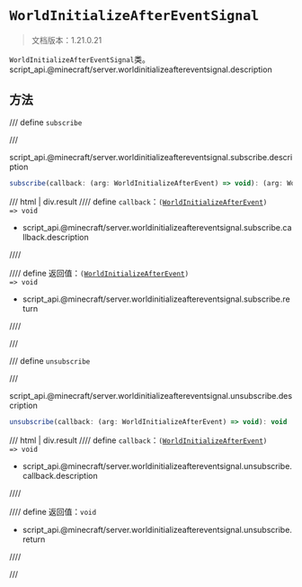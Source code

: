 # `WorldInitializeAfterEventSignal`

> 文档版本：1.21.0.21

`WorldInitializeAfterEventSignal`类。script_api.@minecraft/server.worldinitializeaftereventsignal.description

## 方法

/// define
`subscribe`


///

script_api.@minecraft/server.worldinitializeaftereventsignal.subscribe.description

```js
subscribe(callback: (arg: WorldInitializeAfterEvent) => void): (arg: WorldInitializeAfterEvent) => void
```

/// html | div.result
//// define
`callback`：<code>(<a href="../worldinitializeafterevent/">WorldInitializeAfterEvent</a>) =&gt; void</code>

- script_api.@minecraft/server.worldinitializeaftereventsignal.subscribe.callback.description


////

//// define
返回值：<code>(<a href="../worldinitializeafterevent/">WorldInitializeAfterEvent</a>) =&gt; void</code>

- script_api.@minecraft/server.worldinitializeaftereventsignal.subscribe.return


////

///


/// define
`unsubscribe`


///

script_api.@minecraft/server.worldinitializeaftereventsignal.unsubscribe.description

```js
unsubscribe(callback: (arg: WorldInitializeAfterEvent) => void): void
```

/// html | div.result
//// define
`callback`：<code>(<a href="../worldinitializeafterevent/">WorldInitializeAfterEvent</a>) =&gt; void</code>

- script_api.@minecraft/server.worldinitializeaftereventsignal.unsubscribe.callback.description


////

//// define
返回值：`void`

- script_api.@minecraft/server.worldinitializeaftereventsignal.unsubscribe.return


////

///

